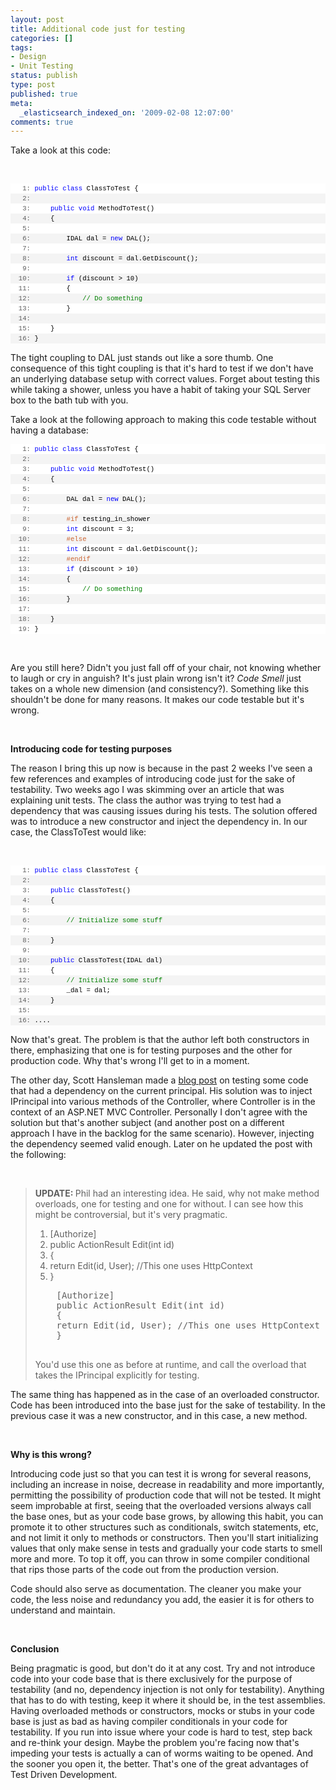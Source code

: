 ```yaml
---
layout: post
title: Additional code just for testing
categories: []
tags:
- Design
- Unit Testing
status: publish
type: post
published: true
meta:
  _elasticsearch_indexed_on: '2009-02-08 12:07:00'
comments: true
---
```

<p>
Take a look at this code:
</p>

<p>
&nbsp;
</p>

<div>

<div style="overflow:visible;font-size:8pt;width:100%;color:black;line-height:12pt;font-family:consolas,'Courier New',courier,monospace;background-color:#f4f4f4;border-style:none;padding:0;">

<pre style="overflow:visible;font-size:8pt;width:100%;color:black;line-height:12pt;font-family:consolas,'Courier New',courier,monospace;background-color:white;border-style:none;margin:0;padding:0;">
<span style="color:#606060;">   1:</span> <span style="color:#0000ff;">public</span> <span style="color:#0000ff;">class</span> ClassToTest {
</pre>
<pre style="overflow:visible;font-size:8pt;width:100%;color:black;line-height:12pt;font-family:consolas,'Courier New',courier,monospace;background-color:#f4f4f4;border-style:none;margin:0;padding:0;">
<span style="color:#606060;">   2:</span>&nbsp;
</pre>
<pre style="overflow:visible;font-size:8pt;width:100%;color:black;line-height:12pt;font-family:consolas,'Courier New',courier,monospace;background-color:white;border-style:none;margin:0;padding:0;">
<span style="color:#606060;">   3:</span>     <span style="color:#0000ff;">public</span> <span style="color:#0000ff;">void</span> MethodToTest()
</pre>
<pre style="overflow:visible;font-size:8pt;width:100%;color:black;line-height:12pt;font-family:consolas,'Courier New',courier,monospace;background-color:#f4f4f4;border-style:none;margin:0;padding:0;">
<span style="color:#606060;">   4:</span>     {
</pre>
<pre style="overflow:visible;font-size:8pt;width:100%;color:black;line-height:12pt;font-family:consolas,'Courier New',courier,monospace;background-color:white;border-style:none;margin:0;padding:0;">
<span style="color:#606060;">   5:</span>
</pre>
<pre style="overflow:visible;font-size:8pt;width:100%;color:black;line-height:12pt;font-family:consolas,'Courier New',courier,monospace;background-color:#f4f4f4;border-style:none;margin:0;padding:0;">
<span style="color:#606060;">   6:</span>         IDAL dal = <span style="color:#0000ff;">new</span> DAL();
</pre>
<pre style="overflow:visible;font-size:8pt;width:100%;color:black;line-height:12pt;font-family:consolas,'Courier New',courier,monospace;background-color:white;border-style:none;margin:0;padding:0;">
<span style="color:#606060;">   7:</span>&nbsp;
</pre>
<pre style="overflow:visible;font-size:8pt;width:100%;color:black;line-height:12pt;font-family:consolas,'Courier New',courier,monospace;background-color:#f4f4f4;border-style:none;margin:0;padding:0;">
<span style="color:#606060;">   8:</span>         <span style="color:#0000ff;">int</span> discount = dal.GetDiscount();
</pre>
<pre style="overflow:visible;font-size:8pt;width:100%;color:black;line-height:12pt;font-family:consolas,'Courier New',courier,monospace;background-color:white;border-style:none;margin:0;padding:0;">
<span style="color:#606060;">   9:</span>&nbsp;
</pre>
<pre style="overflow:visible;font-size:8pt;width:100%;color:black;line-height:12pt;font-family:consolas,'Courier New',courier,monospace;background-color:#f4f4f4;border-style:none;margin:0;padding:0;">
<span style="color:#606060;">  10:</span>         <span style="color:#0000ff;">if</span> (discount &gt; 10)
</pre>
<pre style="overflow:visible;font-size:8pt;width:100%;color:black;line-height:12pt;font-family:consolas,'Courier New',courier,monospace;background-color:white;border-style:none;margin:0;padding:0;">
<span style="color:#606060;">  11:</span>         {
</pre>
<pre style="overflow:visible;font-size:8pt;width:100%;color:black;line-height:12pt;font-family:consolas,'Courier New',courier,monospace;background-color:#f4f4f4;border-style:none;margin:0;padding:0;">
<span style="color:#606060;">  12:</span>             <span style="color:#008000;">// Do something</span>
</pre>
<pre style="overflow:visible;font-size:8pt;width:100%;color:black;line-height:12pt;font-family:consolas,'Courier New',courier,monospace;background-color:white;border-style:none;margin:0;padding:0;">
<span style="color:#606060;">  13:</span>         }
</pre>
<pre style="overflow:visible;font-size:8pt;width:100%;color:black;line-height:12pt;font-family:consolas,'Courier New',courier,monospace;background-color:#f4f4f4;border-style:none;margin:0;padding:0;">
<span style="color:#606060;">  14:</span>&nbsp;
</pre>
<pre style="overflow:visible;font-size:8pt;width:100%;color:black;line-height:12pt;font-family:consolas,'Courier New',courier,monospace;background-color:white;border-style:none;margin:0;padding:0;">
<span style="color:#606060;">  15:</span>     }
</pre>
<pre style="overflow:visible;font-size:8pt;width:100%;color:black;line-height:12pt;font-family:consolas,'Courier New',courier,monospace;background-color:#f4f4f4;border-style:none;margin:0;padding:0;">
<span style="color:#606060;">  16:</span> }
</pre>
</div>
</div>
<p>
The tight coupling to DAL just stands out like a sore thumb. One consequence of this tight coupling is that it&#039;s hard to test if we don&#039;t have an underlying database setup with correct values. Forget about testing this while taking a shower, unless you have a habit of taking your SQL Server box to the bath tub with you.
</p>
<p>
Take a look at the following approach to making this code testable without having a database:
</p>
<div>
<div style="overflow:visible;font-size:8pt;width:100%;color:black;line-height:12pt;font-family:consolas,'Courier New',courier,monospace;background-color:#f4f4f4;border-style:none;padding:0;">
<pre style="overflow:visible;font-size:8pt;width:100%;color:black;line-height:12pt;font-family:consolas,'Courier New',courier,monospace;background-color:white;border-style:none;margin:0;padding:0;">
<span style="color:#606060;">   1:</span> <span style="color:#0000ff;">public</span> <span style="color:#0000ff;">class</span> ClassToTest {
</pre>
<pre style="overflow:visible;font-size:8pt;width:100%;color:black;line-height:12pt;font-family:consolas,'Courier New',courier,monospace;background-color:#f4f4f4;border-style:none;margin:0;padding:0;">
<span style="color:#606060;">   2:</span>&nbsp;
</pre>
<pre style="overflow:visible;font-size:8pt;width:100%;color:black;line-height:12pt;font-family:consolas,'Courier New',courier,monospace;background-color:white;border-style:none;margin:0;padding:0;">
<span style="color:#606060;">   3:</span>     <span style="color:#0000ff;">public</span> <span style="color:#0000ff;">void</span> MethodToTest()
</pre>
<pre style="overflow:visible;font-size:8pt;width:100%;color:black;line-height:12pt;font-family:consolas,'Courier New',courier,monospace;background-color:#f4f4f4;border-style:none;margin:0;padding:0;">
<span style="color:#606060;">   4:</span>     {
</pre>
<pre style="overflow:visible;font-size:8pt;width:100%;color:black;line-height:12pt;font-family:consolas,'Courier New',courier,monospace;background-color:white;border-style:none;margin:0;padding:0;">
<span style="color:#606060;">   5:</span>
</pre>
<pre style="overflow:visible;font-size:8pt;width:100%;color:black;line-height:12pt;font-family:consolas,'Courier New',courier,monospace;background-color:#f4f4f4;border-style:none;margin:0;padding:0;">
<span style="color:#606060;">   6:</span>         DAL dal = <span style="color:#0000ff;">new</span> DAL();
</pre>
<pre style="overflow:visible;font-size:8pt;width:100%;color:black;line-height:12pt;font-family:consolas,'Courier New',courier,monospace;background-color:white;border-style:none;margin:0;padding:0;">
<span style="color:#606060;">   7:</span>
</pre>
<pre style="overflow:visible;font-size:8pt;width:100%;color:black;line-height:12pt;font-family:consolas,'Courier New',courier,monospace;background-color:#f4f4f4;border-style:none;margin:0;padding:0;">
<span style="color:#606060;">   8:</span>         <span style="color:#cc6633;">#if</span> testing_in_shower
</pre>
<pre style="overflow:visible;font-size:8pt;width:100%;color:black;line-height:12pt;font-family:consolas,'Courier New',courier,monospace;background-color:white;border-style:none;margin:0;padding:0;">
<span style="color:#606060;">   9:</span>         <span style="color:#0000ff;">int</span> discount = 3;
</pre>
<pre style="overflow:visible;font-size:8pt;width:100%;color:black;line-height:12pt;font-family:consolas,'Courier New',courier,monospace;background-color:#f4f4f4;border-style:none;margin:0;padding:0;">
<span style="color:#606060;">  10:</span>         <span style="color:#cc6633;">#else</span>
</pre>
<pre style="overflow:visible;font-size:8pt;width:100%;color:black;line-height:12pt;font-family:consolas,'Courier New',courier,monospace;background-color:white;border-style:none;margin:0;padding:0;">
<span style="color:#606060;">  11:</span>         <span style="color:#0000ff;">int</span> discount = dal.GetDiscount();
</pre>
<pre style="overflow:visible;font-size:8pt;width:100%;color:black;line-height:12pt;font-family:consolas,'Courier New',courier,monospace;background-color:#f4f4f4;border-style:none;margin:0;padding:0;">
<span style="color:#606060;">  12:</span>         <span style="color:#cc6633;">#endif</span>
</pre>
<pre style="overflow:visible;font-size:8pt;width:100%;color:black;line-height:12pt;font-family:consolas,'Courier New',courier,monospace;background-color:white;border-style:none;margin:0;padding:0;">
<span style="color:#606060;">  13:</span>         <span style="color:#0000ff;">if</span> (discount &gt; 10)
</pre>
<pre style="overflow:visible;font-size:8pt;width:100%;color:black;line-height:12pt;font-family:consolas,'Courier New',courier,monospace;background-color:#f4f4f4;border-style:none;margin:0;padding:0;">
<span style="color:#606060;">  14:</span>         {
</pre>
<pre style="overflow:visible;font-size:8pt;width:100%;color:black;line-height:12pt;font-family:consolas,'Courier New',courier,monospace;background-color:white;border-style:none;margin:0;padding:0;">
<span style="color:#606060;">  15:</span>             <span style="color:#008000;">// Do something</span>
</pre>
<pre style="overflow:visible;font-size:8pt;width:100%;color:black;line-height:12pt;font-family:consolas,'Courier New',courier,monospace;background-color:#f4f4f4;border-style:none;margin:0;padding:0;">
<span style="color:#606060;">  16:</span>         }
</pre>
<pre style="overflow:visible;font-size:8pt;width:100%;color:black;line-height:12pt;font-family:consolas,'Courier New',courier,monospace;background-color:white;border-style:none;margin:0;padding:0;">
<span style="color:#606060;">  17:</span>&nbsp;
</pre>
<pre style="overflow:visible;font-size:8pt;width:100%;color:black;line-height:12pt;font-family:consolas,'Courier New',courier,monospace;background-color:#f4f4f4;border-style:none;margin:0;padding:0;">
<span style="color:#606060;">  18:</span>     }
</pre>
<pre style="overflow:visible;font-size:8pt;width:100%;color:black;line-height:12pt;font-family:consolas,'Courier New',courier,monospace;background-color:white;border-style:none;margin:0;padding:0;">
<span style="color:#606060;">  19:</span> }
</pre>
</div>
</div>
<p>
&nbsp;
</p>
<p>
Are you still here? Didn&#039;t you just fall off of your chair, not knowing whether to laugh or cry in anguish? It&#039;s just plain wrong isn&#039;t it? <em>Code Smell</em> just takes on a whole new dimension (and consistency?). Something like this shouldn&#039;t be done for many reasons. It makes our code testable but it&#039;s wrong.
</p>
<p>
&nbsp;
</p>
<p>
<strong>Introducing code for testing purposes</strong>
</p>
<p>
The reason I bring this up now is because in the past 2 weeks I&#039;ve seen a few references and examples of introducing code just for the sake of testability. Two weeks ago I was skimming over an article that was explaining unit tests. The class the author was trying to test had a dependency that was causing issues during his tests. The solution offered was to introduce a new constructor and inject the dependency in. In our case, the ClassToTest would like:
</p>
<p>
&nbsp;
</p>
<div>
<div style="overflow:visible;font-size:8pt;width:100%;color:black;line-height:12pt;font-family:consolas,'Courier New',courier,monospace;background-color:#f4f4f4;border-style:none;padding:0;">
<pre style="overflow:visible;font-size:8pt;width:100%;color:black;line-height:12pt;font-family:consolas,'Courier New',courier,monospace;background-color:white;border-style:none;margin:0;padding:0;">
<span style="color:#606060;">   1:</span> <span style="color:#0000ff;">public</span> <span style="color:#0000ff;">class</span> ClassToTest {
</pre>
<pre style="overflow:visible;font-size:8pt;width:100%;color:black;line-height:12pt;font-family:consolas,'Courier New',courier,monospace;background-color:#f4f4f4;border-style:none;margin:0;padding:0;">
<span style="color:#606060;">   2:</span>&nbsp;
</pre>
<pre style="overflow:visible;font-size:8pt;width:100%;color:black;line-height:12pt;font-family:consolas,'Courier New',courier,monospace;background-color:white;border-style:none;margin:0;padding:0;">
<span style="color:#606060;">   3:</span>     <span style="color:#0000ff;">public</span> ClassToTest()
</pre>
<pre style="overflow:visible;font-size:8pt;width:100%;color:black;line-height:12pt;font-family:consolas,'Courier New',courier,monospace;background-color:#f4f4f4;border-style:none;margin:0;padding:0;">
<span style="color:#606060;">   4:</span>     {
</pre>
<pre style="overflow:visible;font-size:8pt;width:100%;color:black;line-height:12pt;font-family:consolas,'Courier New',courier,monospace;background-color:white;border-style:none;margin:0;padding:0;">
<span style="color:#606060;">   5:</span>
</pre>
<pre style="overflow:visible;font-size:8pt;width:100%;color:black;line-height:12pt;font-family:consolas,'Courier New',courier,monospace;background-color:#f4f4f4;border-style:none;margin:0;padding:0;">
<span style="color:#606060;">   6:</span>         <span style="color:#008000;">// Initialize some stuff</span>
</pre>
<pre style="overflow:visible;font-size:8pt;width:100%;color:black;line-height:12pt;font-family:consolas,'Courier New',courier,monospace;background-color:white;border-style:none;margin:0;padding:0;">
<span style="color:#606060;">   7:</span>&nbsp;
</pre>
<pre style="overflow:visible;font-size:8pt;width:100%;color:black;line-height:12pt;font-family:consolas,'Courier New',courier,monospace;background-color:#f4f4f4;border-style:none;margin:0;padding:0;">
<span style="color:#606060;">   8:</span>     }
</pre>
<pre style="overflow:visible;font-size:8pt;width:100%;color:black;line-height:12pt;font-family:consolas,'Courier New',courier,monospace;background-color:white;border-style:none;margin:0;padding:0;">
<span style="color:#606060;">   9:</span>&nbsp;
</pre>
<pre style="overflow:visible;font-size:8pt;width:100%;color:black;line-height:12pt;font-family:consolas,'Courier New',courier,monospace;background-color:#f4f4f4;border-style:none;margin:0;padding:0;">
<span style="color:#606060;">  10:</span>     <span style="color:#0000ff;">public</span> ClassToTest(IDAL dal)
</pre>
<pre style="overflow:visible;font-size:8pt;width:100%;color:black;line-height:12pt;font-family:consolas,'Courier New',courier,monospace;background-color:white;border-style:none;margin:0;padding:0;">
<span style="color:#606060;">  11:</span>     {
</pre>
<pre style="overflow:visible;font-size:8pt;width:100%;color:black;line-height:12pt;font-family:consolas,'Courier New',courier,monospace;background-color:#f4f4f4;border-style:none;margin:0;padding:0;">
<span style="color:#606060;">  12:</span>         <span style="color:#008000;">// Initialize some stuff</span>
</pre>
<pre style="overflow:visible;font-size:8pt;width:100%;color:black;line-height:12pt;font-family:consolas,'Courier New',courier,monospace;background-color:white;border-style:none;margin:0;padding:0;">
<span style="color:#606060;">  13:</span>         _dal = dal;
</pre>
<pre style="overflow:visible;font-size:8pt;width:100%;color:black;line-height:12pt;font-family:consolas,'Courier New',courier,monospace;background-color:#f4f4f4;border-style:none;margin:0;padding:0;">
<span style="color:#606060;">  14:</span>     }
</pre>
<pre style="overflow:visible;font-size:8pt;width:100%;color:black;line-height:12pt;font-family:consolas,'Courier New',courier,monospace;background-color:white;border-style:none;margin:0;padding:0;">
<span style="color:#606060;">  15:</span>&nbsp;
</pre>
<pre style="overflow:visible;font-size:8pt;width:100%;color:black;line-height:12pt;font-family:consolas,'Courier New',courier,monospace;background-color:#f4f4f4;border-style:none;margin:0;padding:0;">
<span style="color:#606060;">  16:</span> ....
</pre>
</div>
</div>
<p>
Now that&#039;s great. The problem is that the author left both constructors in there, emphasizing that one is for testing purposes and the other for production code. Why that&#039;s wrong I&#039;ll get to in a moment.
</p>
<p>
The other day, Scott Hansleman made a <a href="http://www.hanselman.com/blog/IPrincipalUserModelBinderInASPNETMVCForEasierTesting.aspx">blog post</a> on testing some code that had a dependency on the current principal. His solution was to inject IPrincipal into various methods of the Controller, where Controller is in the context of an ASP.NET MVC Controller. Personally I don&#039;t agree with the solution but that&#039;s another subject (and another post on a different approach I have in the backlog for the same scenario). However, injecting the dependency seemed valid enough. Later on he updated the post with the following:
</p>
<p>
&nbsp;
</p>
<blockquote>
	<p>
	<strong>UPDATE: </strong>Phil had an interesting idea. He said, why not make method overloads, one for testing and one for without. I can see how this might be controversial, but it&#039;s very pragmatic.
	</p>
	<ol>
		<li>[Authorize]&nbsp; </li>
		<li>public ActionResult Edit(int id)&nbsp; </li>
		<li>{&nbsp; </li>
		<li>return Edit(id, User); //This one uses HttpContext</li>
		<li>}&nbsp; </li>
	</ol>
	<pre>
	[Authorize]
	public ActionResult Edit(int id)
	{
	return Edit(id, User); //This one uses HttpContext
	}
	</pre>
	<p>
	You&#039;d use this one as before at runtime, and call the overload that takes the IPrincipal explicitly for testing.
	</p>
</blockquote>
<p>
The same thing has happened as in the case of an overloaded constructor. Code has been introduced into the base just for the sake of testability. In the previous case it was a new constructor, and in this case, a new method.
</p>
<p>
&nbsp;
</p>
<p>
<strong>Why is this wrong?</strong>
</p>
<p>
Introducing code just so that you can test it is wrong for several reasons, including an increase in noise, decrease in readability and more importantly, permitting the possibility of production code that will not be tested. It might seem improbable at first, seeing that the overloaded versions always call the base ones, but as your code base grows, by allowing this habit, you can promote it to other structures such as conditionals, switch statements, etc, and not limit it only to methods or constructors. Then you&#039;ll start initializing values that only make sense in tests and gradually your code starts to smell more and more. To top it off, you can throw in some compiler conditional that rips those parts of the code out from the production version.
</p>
<p>
Code should also serve as documentation. The cleaner you make your code, the less noise and redundancy you add, the easier it is for others to understand and maintain.
</p>
<p>
&nbsp;
</p>
<p>
<strong>Conclusion</strong>
</p>
<p>
Being pragmatic is good, but don&#039;t do it at any cost. Try and not introduce code into your code base that is there exclusively for the purpose of testability (and no, dependency injection is not only for testability). Anything that has to do with testing, keep it where it should be, in the test assemblies. Having overloaded methods or constructors, mocks or stubs in your code base is just as bad as having compiler conditionals in your code for testability. If you run into issue where your code is hard to test, step back and re-think your design. Maybe the problem you&#039;re facing now that&#039;s impeding your tests is actually a can of worms waiting to be opened. And the sooner you open it, the better. That&#039;s one of the great advantages of Test Driven Development.
</p>
